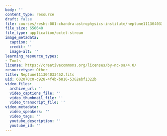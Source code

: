 ```yaml
---
body: ''
content_type: resource
draft: false
file: courses/reshs-001-chandra-astrophysics-institute/neptune111304033452.fits
file_size: 656640
file_type: application/octet-stream
image_metadata:
  caption: ''
  credit: ''
  image-alt: ''
learning_resource_types:
- Tools
license: https://creativecommons.org/licenses/by-nc-sa/4.0/
resourcetype: Other
title: Neptune111304033452.fits
uid: 602070c0-c928-4f4b-b816-5362ebf1322b
video_files:
  archive_url: ''
  video_captions_file: ''
  video_thumbnail_file: ''
  video_transcript_file: ''
video_metadata:
  video_speakers: ''
  video_tags: ''
  youtube_description: ''
  youtube_id: ''
---
```


